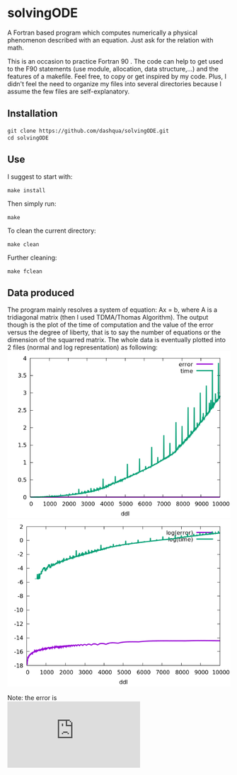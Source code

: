 # solvingODE
A Fortran based program which computes numerically a physical phenomenon described with an equation.
Just ask for the relation with math.

This is an occasion to practice Fortran 90 . The code can help to get used to the F90 statements (use module, allocation, data structure,...) and the features of a makefile. Feel free, to copy or get inspired by my code.
Plus, I didn't feel the need to organize my files into several directories because I assume the few files are self-explanatory.

Installation
-
    git clone https://github.com/dashqua/solvingODE.git
    cd solvingODE

Use
-
I suggest to start with:  

    make install
Then simply run:  

    make  
To clean the current directory:

    make clean  
Further cleaning:  

    make fclean  

Data produced
-
The program mainly resolves a system of equation: Ax = b, where A is a tridiagonal matrix (then I used TDMA/Thomas Algorithm).
The output though is the plot of the time of computation and the value of the error versus the degree of liberty, that is to say the number of equations or the dimension of the squarred matrix. The whole data is eventually plotted into 2 files (normal and log representation) as following:  
![GitHub Logo](/vizualize.png)  
![GitHub Logo](/logvizualize.png)  

Note: the error is          
![equation](http://latex.codecogs.com/gif.latex?%7C%7CAx-b%7C%7C_2)
